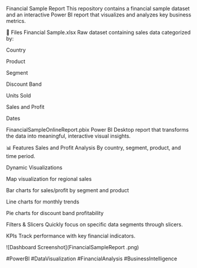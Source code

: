 Financial Sample Report
This repository contains a financial sample dataset and an interactive Power BI report that visualizes and analyzes key business metrics.

📁 Files
Financial Sample.xlsx
Raw dataset containing sales data categorized by:

Country

Product

Segment

Discount Band

Units Sold

Sales and Profit

Dates

FinancialSampleOnlineReport.pbix
Power BI Desktop report that transforms the data into meaningful, interactive visual insights.

📊 Features
Sales and Profit Analysis
By country, segment, product, and time period.

Dynamic Visualizations

Map visualization for regional sales

Bar charts for sales/profit by segment and product

Line charts for monthly trends

Pie charts for discount band profitability

Filters & Slicers
Quickly focus on specific data segments through slicers.

KPIs
Track performance with key financial indicators.


![Dashboard Screenshot](FinancialSampleReport .png)

#PowerBI #DataVisualization #FinancialAnalysis #BusinessIntelligence
